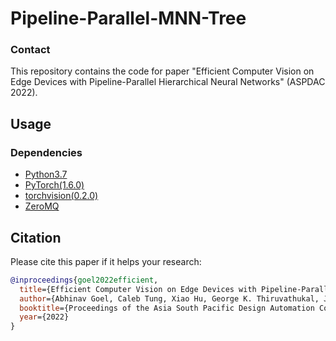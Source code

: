 # Pipeline-Parallel-MNN-Tree

### Contact 
This repository contains the code for paper "Efficient Computer Vision on Edge Devices with Pipeline-Parallel Hierarchical Neural Networks" (ASPDAC 2022).

## Usage

### Dependencies
- [Python3.7](https://www.python.org/downloads/)
- [PyTorch(1.6.0)](http://pytorch.org)
- [torchvision(0.2.0)](http://pytorch.org)
- [ZeroMQ](https://zeromq.org)


## Citation
Please cite this paper if it helps your research:
```bibtex
@inproceedings{goel2022efficient,
  title={Efficient Computer Vision on Edge Devices with Pipeline-Parallel Hierarchical Neural Networks},
  author={Abhinav Goel, Caleb Tung, Xiao Hu, George K. Thiruvathukal, James C. Davis, Yung-Hsiang Lu},
  booktitle={Proceedings of the Asia South Pacific Design Automation Conference, {ASP-DAC} 2022},
  year={2022}
}
```
